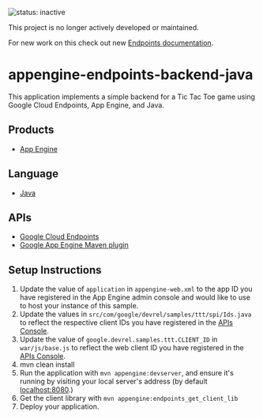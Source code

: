 ![status: inactive](https://img.shields.io/badge/status-inactive-red.svg)

This project is no longer actively developed or maintained.

For new work on this check out new [Endpoints documentation](https://cloud.google.com/endpoints/docs).

appengine-endpoints-backend-java
================================

This application implements a simple backend for a Tic Tac Toe game using
Google Cloud Endpoints, App Engine, and Java.

## Products
- [App Engine][1]

## Language
- [Java][2]

## APIs
- [Google Cloud Endpoints][3]
- [Google App Engine Maven plugin][6]

## Setup Instructions
1. Update the value of `application` in `appengine-web.xml` to the app ID you
   have registered in the App Engine admin console and would like to use to host
   your instance of this sample.
1. Update the values in `src/com/google/devrel/samples/ttt/spi/Ids.java` to
   reflect the respective client IDs you have registered in the
   [APIs Console][4].
1. Update the value of `google.devrel.samples.ttt.CLIENT_ID` in
   `war/js/base.js` to reflect the web client ID you have registered in the
   [APIs Console][4].
1. mvn clean install
1. Run the application with `mvn appengine:devserver`, and ensure it's running 
   by visiting your local server's  address (by default [localhost:8080][5].)
1. Get the client library with `mvn appengine:endpoints_get_client_lib`
1. Deploy your application.


[1]: https://developers.google.com/appengine
[2]: http://java.com/en/
[3]: https://developers.google.com/appengine/docs/java/endpoints/
[4]: https://code.google.com/apis/console
[5]: https://localhost:8080/
[6]: https://developers.google.com/appengine/docs/java/tools/maven
